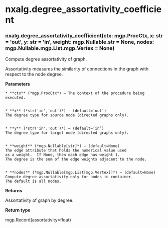 # nxalg.degree_assortativity_coefficient


### nxalg.degree_assortativity_coefficient(ctx: mgp.ProcCtx, x: str = 'out', y: str = 'in', weight: mgp.Nullable.str = None, nodes: mgp.Nullable.mgp.List.mgp.Vertex = None)
Compute degree assortativity of graph.

Assortativity measures the similarity of connections
in the graph with respect to the node degree.


**Parameters**

    
    * **ctx** (*mgp.ProcCtx*) – The context of the procedure being executed.


    * **x** (*str('in','out')*) – (default=’out’)
    The degree type for source node (directed graphs only).


    * **y** (*str('in','out')*) – (default=’in’)
    The degree type for target node (directed graphs only).


    * **weight** (*mgp.Nullable[str]*) – (default=None)
    The edge attribute that holds the numerical value used
    as a weight.  If None, then each edge has weight 1.
    The degree is the sum of the edge weights adjacent to the node.


    * **nodes** (*mgp.Nullable[mgp.List[mgp.Vertex]]*) – (default=None)
    Compute degree assortativity only for nodes in container.
    The default is all nodes.



**Returns**

Assortativity of graph by degree.



**Return type**

mgp.Record(assortativity=float)

